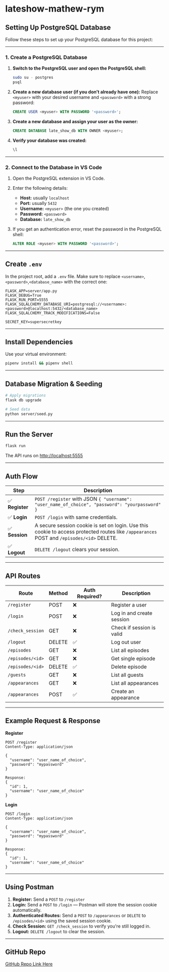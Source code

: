 # lateshow-mathew-rym
## Setting Up PostgreSQL Database

Follow these steps to set up your PostgreSQL database for this project:

---

### 1.  Create a PostgreSQL Database

1. **Switch to the PostgreSQL user and open the PostgreSQL shell:**

   ```bash
   sudo su - postgres
   psql
   ```

2. **Create a new database user (if you don’t already have one):**
   Replace `<myuser>` with your desired username and `<password>` with a strong password:

   ```sql
   CREATE USER <myuser> WITH PASSWORD '<password>';
   ```

3. **Create a new database and assign your user as the owner:**

   ```sql
   CREATE DATABASE late_show_db WITH OWNER <myuser>;
   ```

4. **Verify your database was created:**

   ```sql
   \l
   ```

---

### 2.  Connect to the Database in VS Code

1. Open the PostgreSQL extension in VS Code.

2. Enter the following details:

   * **Host:** usually `localhost`
   * **Port:** usually `5432`
   * **Username:** `<myuser>` (the one you created)
   * **Password:** `<password>`
   * **Database:** `late_show_db`

3. If you get an authentication error, reset the password in the PostgreSQL shell:

   ```sql
   ALTER ROLE <myuser> WITH PASSWORD '<password>';
   ```

---

## Create `.env`

In the project root, add a `.env` file. Make sure to replace `<username>`,`<password>`,`<database_name>` with the correct one:

```env
FLASK_APP=server/app.py
FLASK_DEBUG=True
FLASK_RUN_PORT=5555
FLASK_SQLALCHEMY_DATABASE_URI=postgresql://<username>:<password>@localhost:5432/<database_name>
FLASK_SQLALCHEMY_TRACK_MODIFICATIONS=False

SECRET_KEY=supersecretkey
```

---

## Install Dependencies

Use your virtual environment:

```bash
pipenv install && pipenv shell
```

---

## Database Migration & Seeding

```bash
# Apply migrations
flask db upgrade

# Seed data
python server/seed.py
```

---

## Run the Server

```bash
flask run
```

The API runs on [http://localhost:5555](http://localhost:5555)

---

## Auth Flow

| Step | Description |
|------|--------------|
| ✅ **Register** | `POST /register` with JSON `{ "username": "user_name_of_choice", "password": "yourpassword" }` |
| ✅ **Login** | `POST /login` with same credentials. |
| ✅ **Session** | A secure session cookie is set on login. Use this cookie to access protected routes like `/appearances` POST and `/episodes/<id>` DELETE. |
| ✅ **Logout** | `DELETE /logout` clears your session. |

---

## API Routes

| Route | Method | Auth Required? | Description |
|-------|--------|-----------------|-------------|
| `/register` | POST | ❌ | Register a user |
| `/login` | POST | ❌ | Log in and create session |
| `/check_session` | GET | ❌ | Check if session is valid |
| `/logout` | DELETE | ✅ | Log out user |
| `/episodes` | GET | ❌ | List all episodes |
| `/episodes/<id>` | GET | ❌ | Get single episode |
| `/episodes/<id>` | DELETE | ✅ | Delete episode |
| `/guests` | GET | ❌ | List all guests |
| `/appearances` | GET | ❌ | List all appearances |
| `/appearances` | POST | ✅ | Create an appearance |

---

##  Example Request & Response

**Register**
```http
POST /register
Content-Type: application/json

{
  "username": "user_name_of_choice",
  "password": "mypassword"
}

Response:
{
  "id": 1,
  "username": "user_name_of_choice"
}
```

**Login**
```http
POST /login
Content-Type: application/json

{
  "username": "user_name_of_choice",
  "password": "mypassword"
}

Response:
{
  "id": 1,
  "username": "user_name_of_choice"
}
```

---

## Using Postman

1. **Register:** Send a `POST` to `/register`  
2. **Login:** Send a `POST` to `/login` — Postman will store the session cookie automatically.  
3. **Authenticated Routes:** Send a `POST` to `/appearances` or `DELETE` to `/episodes/<id>` using the saved session cookie.  
4. **Check Session:** `GET /check_session` to verify you're still logged in.  
5. **Logout:** `DELETE /logout` to clear the session.

---

## GitHub Repo

[GitHub Repo Link Here](https://github.com/Mathew-Rym/lateshow-mathew-rym.git)


